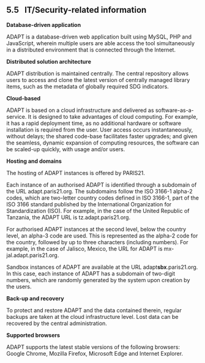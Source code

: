 ## 5.5   IT/Security-related information 

**Database-driven application**

ADAPT is a database-driven web application built using MySQL, PHP and
JavaScript, wherein multiple users are able access the tool
simultaneously in a distributed environment that is connected through
the Internet.

**Distributed solution architecture**

ADAPT distribution is maintained centrally. The central repository
allows users to access and clone the latest version of centrally
managed library items, such as the metadata of globally required SDG
indicators.

**Cloud-based**

ADAPT is based on a cloud infrastructure and delivered as
software-as-a-service. It is designed to take advantages of cloud
computing. For example, it has a rapid deployment time, as no additional
hardware or software installation is required from the user. User access
occurs instantaneously, without delays; the shared code-base facilitates
faster upgrades; and given the seamless, dynamic expansion of computing
resources, the software can be scaled-up quickly, with usage and/or
users.

**Hosting and domains**

The hosting of ADAPT instances is offered by PARIS21.

Each instance of an authorised ADAPT is identified through a subdomain
of the URL adapt.paris21.org. The subdomains follow the ISO 3166-1
alpha-2 codes, which are two-letter country codes defined in ISO 3166-1,
part of the ISO 3166 standard published by the International
Organization for Standardization (ISO). For example, in the case of the
United Republic of Tanzania, the ADAPT URL is tz.adapt.paris21.org.

For authorised ADAPT instances at the second level, below the country
level, an alpha-3 code are used. This is represented as the alpha-2 code
for the country, followed by up to three characters (including numbers).
For example, in the case of Jalisco, Mexico, the URL for ADAPT is
mx-jal.adapt.paris21.org.

Sandbox instances of ADAPT are available at the URL
adapt**sbx**.paris21.org. In this case, each instance of ADAPT has a
subdomain of two-digit numbers, which are randomly generated by the
system upon creation by the users.

**Back-up and recovery**

To protect and restore ADAPT and the data contained therein, regular
backups are taken at the cloud infrastructure level. Lost data can be
recovered by the central administration.

**Supported browsers**

ADAPT supports the latest stable versions of the following browsers:
Google Chrome, Mozilla Firefox, Microsoft Edge and Internet Explorer.